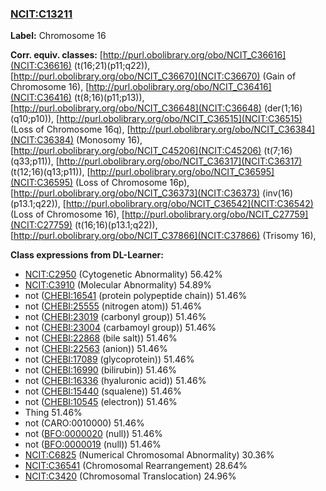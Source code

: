 
### [NCIT:C13211](http://purl.obolibrary.org/obo/NCIT_C13211)
**Label:** Chromosome 16

**Corr. equiv. classes:** [http://purl.obolibrary.org/obo/NCIT_C36616](NCIT:C36616) (t(16;21)(p11;q22)), [http://purl.obolibrary.org/obo/NCIT_C36670](NCIT:C36670) (Gain of Chromosome 16), [http://purl.obolibrary.org/obo/NCIT_C36416](NCIT:C36416) (t(8;16)(p11;p13)), [http://purl.obolibrary.org/obo/NCIT_C36648](NCIT:C36648) (der(1;16)(q10;p10)), [http://purl.obolibrary.org/obo/NCIT_C36515](NCIT:C36515) (Loss of Chromosome 16q), [http://purl.obolibrary.org/obo/NCIT_C36384](NCIT:C36384) (Monosomy 16), [http://purl.obolibrary.org/obo/NCIT_C45206](NCIT:C45206) (t(7;16)(q33;p11)), [http://purl.obolibrary.org/obo/NCIT_C36317](NCIT:C36317) (t(12;16)(q13;p11)), [http://purl.obolibrary.org/obo/NCIT_C36595](NCIT:C36595) (Loss of Chromosome 16p), [http://purl.obolibrary.org/obo/NCIT_C36373](NCIT:C36373) (inv(16)(p13.1;q22)), [http://purl.obolibrary.org/obo/NCIT_C36542](NCIT:C36542) (Loss of Chromosome 16), [http://purl.obolibrary.org/obo/NCIT_C27759](NCIT:C27759) (t(16;16)(p13.1;q22)), [http://purl.obolibrary.org/obo/NCIT_C37866](NCIT:C37866) (Trisomy 16), 

**Class expressions from DL-Learner:**

- [NCIT:C2950](http://purl.obolibrary.org/obo/NCIT_C2950) (Cytogenetic Abnormality) 56.42%
- [NCIT:C3910](http://purl.obolibrary.org/obo/NCIT_C3910) (Molecular Abnormality) 54.89%
- not ([CHEBI:16541](http://purl.obolibrary.org/obo/CHEBI_16541) (protein polypeptide chain)) 51.46%
- not ([CHEBI:25555](http://purl.obolibrary.org/obo/CHEBI_25555) (nitrogen atom)) 51.46%
- not ([CHEBI:23019](http://purl.obolibrary.org/obo/CHEBI_23019) (carbonyl group)) 51.46%
- not ([CHEBI:23004](http://purl.obolibrary.org/obo/CHEBI_23004) (carbamoyl group)) 51.46%
- not ([CHEBI:22868](http://purl.obolibrary.org/obo/CHEBI_22868) (bile salt)) 51.46%
- not ([CHEBI:22563](http://purl.obolibrary.org/obo/CHEBI_22563) (anion)) 51.46%
- not ([CHEBI:17089](http://purl.obolibrary.org/obo/CHEBI_17089) (glycoprotein)) 51.46%
- not ([CHEBI:16990](http://purl.obolibrary.org/obo/CHEBI_16990) (bilirubin)) 51.46%
- not ([CHEBI:16336](http://purl.obolibrary.org/obo/CHEBI_16336) (hyaluronic acid)) 51.46%
- not ([CHEBI:15440](http://purl.obolibrary.org/obo/CHEBI_15440) (squalene)) 51.46%
- not ([CHEBI:10545](http://purl.obolibrary.org/obo/CHEBI_10545) (electron)) 51.46%
- Thing 51.46%
- not (CARO:0010000) 51.46%
- not ([BFO:0000020](http://purl.obolibrary.org/obo/BFO_0000020) (null)) 51.46%
- not ([BFO:0000019](http://purl.obolibrary.org/obo/BFO_0000019) (null)) 51.46%
- [NCIT:C6825](http://purl.obolibrary.org/obo/NCIT_C6825) (Numerical Chromosomal Abnormality) 30.36%
- [NCIT:C36541](http://purl.obolibrary.org/obo/NCIT_C36541) (Chromosomal Rearrangement) 28.64%
- [NCIT:C3420](http://purl.obolibrary.org/obo/NCIT_C3420) (Chromosomal Translocation) 24.96%


